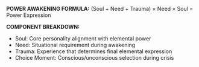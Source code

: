 **POWER AWAKENING FORMULA:**
(Soul + Need + Trauma) × Need × Soul = Power Expression

**COMPONENT BREAKDOWN:**
- Soul: Core personality alignment with elemental power
- Need: Situational requirement during awakening  
- Trauma: Experience that determines final elemental expression
- Choice Moment: Conscious/unconscious selection during crisis
